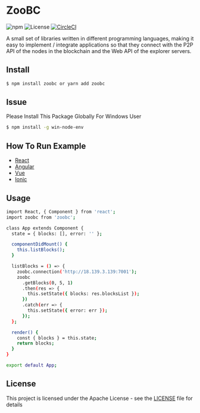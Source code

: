 # ZooBC

![npm](https://img.shields.io/npm/v/zoobc-sdk-js.svg)
![License](https://img.shields.io/badge/License-Apache%202.0-blue.svg)
[![CircleCI](https://circleci.com/gh/zoobc/zoobc-sdk-js.svg?style=svg&circle-token=8a1610a487c652b7165e501f7d4c814fe0e34e12)](https://circleci.com/gh/zoobc/zoobc-sdk-js)

A small set of libraries written in different programming languages, making it easy to implement / integrate applications so that they connect with the P2P API of the nodes in the blockchain and the Web API of the explorer servers.

## Install

```bash
$ npm install zoobc or yarn add zoobc
```

## Issue

Please Install This Package Globally For Windows User

```bash
$ npm install -g win-node-env
```

## How To Run Example

- [React](https://github.com/zoobc/zoobc-sdk-js/tree/develop/examples/react)
- [Angular](https://github.com/zoobc/zoobc-sdk-js/tree/develop/examples/angular)
- [Vue](https://github.com/zoobc/zoobc-sdk-js/tree/develop/examples/vue)
- [Ionic](https://github.com/zoobc/zoobc-sdk-js/tree/develop/examples/ionic)

## Usage

```bash
import React, { Component } from 'react';
import zoobc from 'zoobc';

class App extends Component {
  state = { blocks: [], error: '' };

  componentDidMount() {
    this.listBlocks();
  }

  listBlocks = () => {
    zoobc.connection('http://18.139.3.139:7001');
    zoobc
      .getBlocks(0, 5, 1)
      .then(res => {
        this.setState({ blocks: res.blocksList });
      })
      .catch(err => {
        this.setState({ error: err });
      });
  };

  render() {
    const { blocks } = this.state;
    return blocks;
  }
}

export default App;

```

## License

This project is licensed under the Apache License - see the [LICENSE](LICENSE) file for details